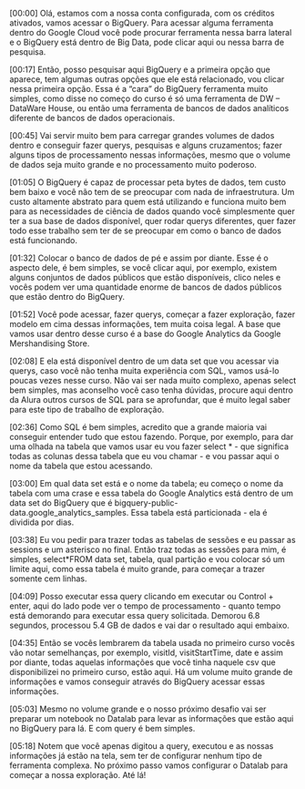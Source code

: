 [00:00] Olá, estamos com a nossa conta configurada, com os créditos ativados, vamos acessar o BigQuery. Para acessar alguma ferramenta dentro do Google Cloud você pode procurar ferramenta nessa barra lateral e o BigQuery está dentro de Big Data, pode clicar aqui ou nessa barra de pesquisa.

[00:17] Então, posso pesquisar aqui BigQuery e a primeira opção que aparece, tem algumas outras opções que ele está relacionado, vou clicar nessa primeira opção. Essa é a “cara” do BigQuery ferramenta muito simples, como disse no começo do curso é só uma ferramenta de DW – DataWare House, ou então uma ferramenta de bancos de dados analíticos diferente de bancos de dados operacionais.

[00:45] Vai servir muito bem para carregar grandes volumes de dados dentro e conseguir fazer querys, pesquisas e alguns cruzamentos; fazer alguns tipos de processamento nessas informações, mesmo que o volume de dados seja muito grande e no processamento muito poderoso.

[01:05] O BigQuery é capaz de processar peta bytes de dados, tem custo bem baixo e você não tem de se preocupar com nada de infraestrutura. Um custo altamente abstrato para quem está utilizando e funciona muito bem para as necessidades de ciência de dados quando você simplesmente quer ter a sua base de dados disponível, quer rodar querys diferentes, quer fazer todo esse trabalho sem ter de se preocupar em como o banco de dados está funcionando.

[01:32] Colocar o banco de dados de pé e assim por diante. Esse é o aspecto dele, é bem simples, se você clicar aqui, por exemplo, existem alguns conjuntos de dados públicos que estão disponíveis, clico neles e vocês podem ver uma quantidade enorme de bancos de dados públicos que estão dentro do BigQuery.

[01:52] Você pode acessar, fazer querys, começar a fazer exploração, fazer modelo em cima dessas informações, tem muita coisa legal. A base que vamos usar dentro desse curso é a base do Google Analytics da Google Mershandising Store.

[02:08] E ela está disponível dentro de um data set que vou acessar via querys, caso você não tenha muita experiência com SQL, vamos usá-lo poucas vezes nesse curso. Não vai ser nada muito complexo, apenas select bem simples, mas aconselho você caso tenha dúvidas, procure aqui dentro da Alura outros cursos de SQL para se aprofundar, que é muito legal saber para este tipo de trabalho de exploração.

[02:36] Como SQL é bem simples, acredito que a grande maioria vai conseguir entender tudo que estou fazendo. Porque, por exemplo, para dar uma olhada na tabela que vamos usar eu vou fazer select * - que significa todas as colunas dessa tabela que eu vou chamar - e vou passar aqui o nome da tabela que estou acessando.

[03:00] Em qual data set está e o nome da tabela; eu começo o nome da tabela com uma crase e essa tabela do Google Analytics está dentro de um data set do BigQuery que é bigquery-public-data.google_analytics_samples. Essa tabela está particionada - ela é dividida por dias.

[03:38] Eu vou pedir para trazer todas as tabelas de sessões e eu passar as sessions e um asterisco no final. Então traz todas as sessões para mim, é simples, select*FROM data set, tabela, qual partição e vou colocar só um limite aqui, como essa tabela é muito grande, para começar a trazer somente cem linhas.

[04:09] Posso executar essa query clicando em executar ou Control + enter, aqui do lado pode ver o tempo de processamento - quanto tempo está demorando para executar essa query solicitada. Demorou 6.8 segundos, processou 5.4 GB de dados e vai dar o resultado aqui embaixo.

[04:35] Então se vocês lembrarem da tabela usada no primeiro curso vocês vão notar semelhanças, por exemplo, visitId, visitStartTime, date e assim por diante, todas aquelas informações que você tinha naquele csv que disponibilizei no primeiro curso, estão aqui. Há um volume muito grande de informações e vamos conseguir através do BigQuery acessar essas informações.

[05:03] Mesmo no volume grande e o nosso próximo desafio vai ser preparar um notebook no Datalab para levar as informações que estão aqui no BigQuery para lá. E com query é bem simples.

[05:18] Notem que você apenas digitou a query, executou e as nossas informações já estão na tela, sem ter de configurar nenhum tipo de ferramenta complexa. No próximo passo vamos configurar o Datalab para começar a nossa exploração. Até lá!